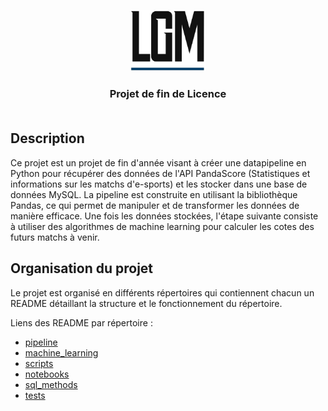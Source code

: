 <p align="center">
  <a>
    <img src="./public/logo.png" alt="Logo" width="120">
  </a>
  <h3 align="center">
    Projet de fin de Licence
    <br/>
    <br/>
  </h3>
</p>


## Description

Ce projet est un projet de fin d'année visant à créer une datapipeline en Python pour récupérer des données de l'API PandaScore (Statistiques et informations sur les matchs d'e-sports) et les stocker dans une base de données MySQL. La pipeline est construite en utilisant la bibliothèque Pandas, ce qui permet de manipuler et de transformer les données de manière efficace. Une fois les données stockées, l'étape suivante consiste à utiliser des algorithmes de machine learning pour calculer les cotes des futurs matchs à venir.


## Organisation du projet
Le projet est organisé en différents répertoires qui contiennent chacun un README détaillant la structure et le fonctionnement du répertoire. 

Liens des README par répertoire :

- [pipeline](pipeline/README.md)
- [machine_learning](machine_learning/README.md)
- [scripts](scripts/README.md)
- [notebooks](notebooks/README.md)
- [sql_methods](sql_methods/README.md)
- [tests](tests/README.md)
